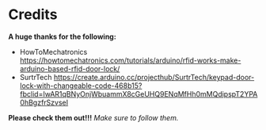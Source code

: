 # Credits

**A huge thanks for the following:**
* HowToMechatronics
https://howtomechatronics.com/tutorials/arduino/rfid-works-make-arduino-based-rfid-door-lock/
* SurtrTech
https://create.arduino.cc/projecthub/SurtrTech/keypad-door-lock-with-changeable-code-468b15?fbclid=IwAR1qBNyOnjWbuammX8cGeUHQ9ENqMfHh0mMQdipspT2YPA0hBgzfrSzvseI

**Please check them out!!!**
*Make sure to follow them.*